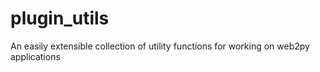 plugin_utils
============

An easily extensible collection of utility functions for working on web2py applications
